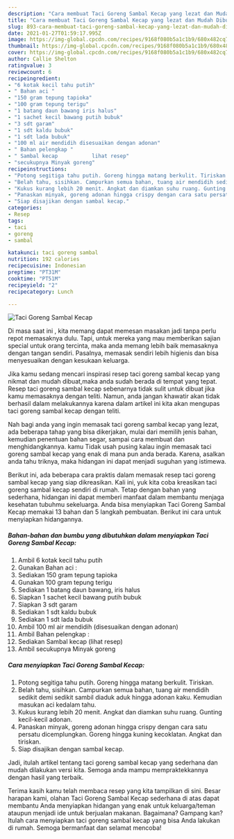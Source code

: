 ```yaml
---
description: "Cara membuat Taci Goreng Sambal Kecap yang lezat dan Mudah Dibuat"
title: "Cara membuat Taci Goreng Sambal Kecap yang lezat dan Mudah Dibuat"
slug: 893-cara-membuat-taci-goreng-sambal-kecap-yang-lezat-dan-mudah-dibuat
date: 2021-01-27T01:59:17.995Z
image: https://img-global.cpcdn.com/recipes/9168f080b5a1c1b9/680x482cq70/taci-goreng-sambal-kecap-foto-resep-utama.jpg
thumbnail: https://img-global.cpcdn.com/recipes/9168f080b5a1c1b9/680x482cq70/taci-goreng-sambal-kecap-foto-resep-utama.jpg
cover: https://img-global.cpcdn.com/recipes/9168f080b5a1c1b9/680x482cq70/taci-goreng-sambal-kecap-foto-resep-utama.jpg
author: Callie Shelton
ratingvalue: 3
reviewcount: 6
recipeingredient:
- "6 kotak kecil tahu putih"
- " Bahan aci "
- "150 gram tepung tapioka"
- "100 gram tepung terigu"
- "1 batang daun bawang iris halus"
- "1 sachet kecil bawang putih bubuk"
- "3 sdt garam"
- "1 sdt kaldu bubuk"
- "1 sdt lada bubuk"
- "100 ml air mendidih disesuaikan dengan adonan"
- " Bahan pelengkap "
- " Sambal kecap           lihat resep"
- "secukupnya Minyak goreng"
recipeinstructions:
- "Potong segitiga tahu putih. Goreng hingga matang berkulit. Tiriskan."
- "Belah tahu, sisihkan. Campurkan semua bahan, tuang air mendidih sedikit demi sedikit sambil diaduk aduk hingga adonan kaku. Kemudian masukan aci kedalam tahu."
- "Kukus kurang lebih 20 menit. Angkat dan diamkan suhu ruang. Gunting kecil-kecil adonan."
- "Panaskan minyak, goreng adonan hingga crispy dengan cara satu persatu dicemplungkan. Goreng hingga kuning kecoklatan. Angkat dan tiriskan."
- "Siap disajikan dengan sambal kecap."
categories:
- Resep
tags:
- taci
- goreng
- sambal

katakunci: taci goreng sambal 
nutrition: 192 calories
recipecuisine: Indonesian
preptime: "PT31M"
cooktime: "PT51M"
recipeyield: "2"
recipecategory: Lunch

---
```



![Taci Goreng Sambal Kecap](https://img-global.cpcdn.com/recipes/9168f080b5a1c1b9/680x482cq70/taci-goreng-sambal-kecap-foto-resep-utama.jpg)

Di masa  saat ini , kita memang dapat memesan masakan jadi tanpa perlu repot memasaknya dulu. Tapi, untuk mereka yang mau memberikan sajian special untuk orang tercinta, maka anda memang lebih baik memasaknya dengan tangan sendiri. Pasalnya, memasak sendiri lebih higienis dan bisa menyesuaikan dengan kesukaan keluarga.

Jika kamu sedang mencari inspirasi resep taci goreng sambal kecap yang nikmat dan mudah dibuat,maka anda sudah berada di tempat yang tepat. Resep taci goreng sambal kecap  sebenarnya tidak sulit untuk dibuat jika kamu memasaknya dengan teliti. Namun, anda jangan khawatir akan tidak berhasil dalam melakukannya 
karena dalam artikel ini kita akan mengupas taci goreng sambal kecap dengan teliti.  



Nah bagi anda yang ingin memasak taci goreng sambal kecap yang lezat, ada beberapa tahap yang bisa dikerjakan, mulai dari memilih jenis bahan, kemudian penentuan bahan segar, sampai cara membuat dan menghidangkannya. kamu Tidak usah pusing kalau ingin memasak taci goreng sambal kecap yang enak di mana pun anda berada. Karena, asalkan anda  tahu triknya, maka hidangan ini dapat menjadi suguhan yang istimewa.

Berikut ini, ada beberapa cara praktis  dalam memasak resep taci goreng sambal kecap yang siap dikreasikan. Kali ini, yuk kita coba kreasikan taci goreng sambal kecap sendiri di rumah. Tetap dengan bahan yang sederhana, hidangan ini dapat memberi manfaat dalam membantu menjaga kesehatan tubuhmu sekeluarga. Anda bisa menyiapkan Taci Goreng Sambal Kecap memakai 13 bahan dan 5 langkah pembuatan. Berikut ini cara untuk menyiapkan hidangannya.

<!--inarticleads1-->

##### Bahan-bahan dan bumbu yang dibutuhkan dalam menyiapkan Taci Goreng Sambal Kecap:

1. Ambil 6 kotak kecil tahu putih
1. Gunakan  Bahan aci :
1. Sediakan 150 gram tepung tapioka
1. Gunakan 100 gram tepung terigu
1. Sediakan 1 batang daun bawang, iris halus
1. Siapkan 1 sachet kecil bawang putih bubuk
1. Siapkan 3 sdt garam
1. Sediakan 1 sdt kaldu bubuk
1. Sediakan 1 sdt lada bubuk
1. Ambil 100 ml air mendidih (disesuaikan dengan adonan)
1. Ambil  Bahan pelengkap :
1. Sediakan  Sambal kecap           (lihat resep)
1. Ambil secukupnya Minyak goreng




<!--inarticleads2-->

##### Cara menyiapkan Taci Goreng Sambal Kecap:

1. Potong segitiga tahu putih. Goreng hingga matang berkulit. Tiriskan.
1. Belah tahu, sisihkan. Campurkan semua bahan, tuang air mendidih sedikit demi sedikit sambil diaduk aduk hingga adonan kaku. Kemudian masukan aci kedalam tahu.
1. Kukus kurang lebih 20 menit. Angkat dan diamkan suhu ruang. Gunting kecil-kecil adonan.
1. Panaskan minyak, goreng adonan hingga crispy dengan cara satu persatu dicemplungkan. Goreng hingga kuning kecoklatan. Angkat dan tiriskan.
1. Siap disajikan dengan sambal kecap.




Jadi, itulah artikel tentang  taci goreng sambal kecap  yang sederhana dan mudah dilakukan versi kita. Semoga anda mampu mempraktekkannya dengan hasil yang terbaik. 

Terima kasih kamu telah membaca resep yang kita tampilkan di sini. Besar harapan kami, olahan  Taci Goreng Sambal Kecap sederhana di atas dapat membantu Anda menyiapkan hidangan yang enak untuk keluarga/teman ataupun menjadi ide untuk berjualan makanan. Bagaimana? Gampang kan? Itulah cara menyiapkan taci goreng sambal kecap yang bisa Anda lakukan di rumah. Semoga bermanfaat dan selamat mencoba!

